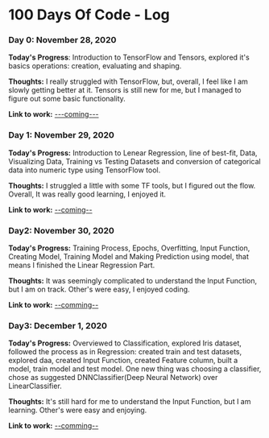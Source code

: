 # 100 Days Of Code - Log

### Day 0: November 28, 2020

**Today's Progress**: Introduction to TensorFlow and Tensors, explored it's basics operations: creation, evaluating and shaping.

**Thoughts:** I really struggled with TensorFlow, but, overall, I feel like I am slowly getting better at it. Tensors is still new for me, but I managed to figure out some basic functionality.

**Link to work:** [---coming---](http://www.github.com)

### Day 1: November 29, 2020

**Today's Progress:** Introduction to Lenear Regression, line of best-fit, Data, Visualizing Data, Training vs Testing Datasets and conversion of categorical data into numeric type using TensorFlow tool.

**Thoughts:** I struggled a little with some TF tools, but I figured out the flow. Overall, It was really good learning, I enjoyed it.

**Link to work:** [--coming--](https://www.github.com)

### Day2: November 30, 2020

**Today's Progress:** Training Process, Epochs, Overfitting, Input Function, Creating Model, Training Model and Making Prediction using model, that means I finished the Linear Regression Part.

**Thoughts:** It was seemingly complicated to understand the Input Function, but I am on track. Other's were easy, I enjoyed coding.

**Link to work:** [--comming--](https://www.github.com)

### Day3: December 1, 2020

**Today's Progress:** Overviewed to Classification, explored Iris dataset, followed the process as in Regression: created train and test datasets, explored daa, created Input Function, created Feature column, built a model, train model and test model. One new thing was choosing a classifier, chose as suggested DNNClassifier(Deep Neural Network) over LinearClassifier.

**Thoughts:** It's still hard for me to understand the Input Function, but I am learning. Other's were easy and enjoying.

**Link to work:** [--comming--](https://www.github.com)


